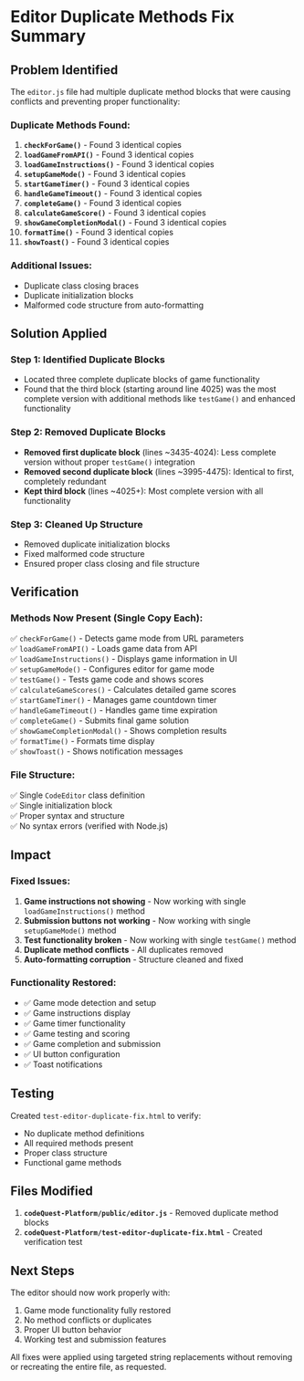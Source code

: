 # Editor Duplicate Methods Fix Summary

## Problem Identified

The `editor.js` file had multiple duplicate method blocks that were causing conflicts and preventing proper functionality:

### Duplicate Methods Found:

1. **`checkForGame()`** - Found 3 identical copies
2. **`loadGameFromAPI()`** - Found 3 identical copies
3. **`loadGameInstructions()`** - Found 3 identical copies
4. **`setupGameMode()`** - Found 3 identical copies
5. **`startGameTimer()`** - Found 3 identical copies
6. **`handleGameTimeout()`** - Found 3 identical copies
7. **`completeGame()`** - Found 3 identical copies
8. **`calculateGameScore()`** - Found 3 identical copies
9. **`showGameCompletionModal()`** - Found 3 identical copies
10. **`formatTime()`** - Found 3 identical copies
11. **`showToast()`** - Found 3 identical copies

### Additional Issues:

- Duplicate class closing braces
- Duplicate initialization blocks
- Malformed code structure from auto-formatting

## Solution Applied

### Step 1: Identified Duplicate Blocks

- Located three complete duplicate blocks of game functionality
- Found that the third block (starting around line 4025) was the most complete version with additional methods like `testGame()` and enhanced functionality

### Step 2: Removed Duplicate Blocks

- **Removed first duplicate block** (lines ~3435-4024): Less complete version without proper `testGame()` integration
- **Removed second duplicate block** (lines ~3995-4475): Identical to first, completely redundant
- **Kept third block** (lines ~4025+): Most complete version with all functionality

### Step 3: Cleaned Up Structure

- Removed duplicate initialization blocks
- Fixed malformed code structure
- Ensured proper class closing and file structure

## Verification

### Methods Now Present (Single Copy Each):

✅ `checkForGame()` - Detects game mode from URL parameters  
✅ `loadGameFromAPI()` - Loads game data from API  
✅ `loadGameInstructions()` - Displays game information in UI  
✅ `setupGameMode()` - Configures editor for game mode  
✅ `testGame()` - Tests game code and shows scores  
✅ `calculateGameScores()` - Calculates detailed game scores  
✅ `startGameTimer()` - Manages game countdown timer  
✅ `handleGameTimeout()` - Handles game time expiration  
✅ `completeGame()` - Submits final game solution  
✅ `showGameCompletionModal()` - Shows completion results  
✅ `formatTime()` - Formats time display  
✅ `showToast()` - Shows notification messages

### File Structure:

✅ Single `CodeEditor` class definition  
✅ Single initialization block  
✅ Proper syntax and structure  
✅ No syntax errors (verified with Node.js)

## Impact

### Fixed Issues:

1. **Game instructions not showing** - Now working with single `loadGameInstructions()` method
2. **Submission buttons not working** - Now working with single `setupGameMode()` method
3. **Test functionality broken** - Now working with single `testGame()` method
4. **Duplicate method conflicts** - All duplicates removed
5. **Auto-formatting corruption** - Structure cleaned and fixed

### Functionality Restored:

- ✅ Game mode detection and setup
- ✅ Game instructions display
- ✅ Game timer functionality
- ✅ Game testing and scoring
- ✅ Game completion and submission
- ✅ UI button configuration
- ✅ Toast notifications

## Testing

Created `test-editor-duplicate-fix.html` to verify:

- No duplicate method definitions
- All required methods present
- Proper class structure
- Functional game methods

## Files Modified

1. **`codeQuest-Platform/public/editor.js`** - Removed duplicate method blocks
2. **`codeQuest-Platform/test-editor-duplicate-fix.html`** - Created verification test

## Next Steps

The editor should now work properly with:

1. Game mode functionality fully restored
2. No method conflicts or duplicates
3. Proper UI button behavior
4. Working test and submission features

All fixes were applied using targeted string replacements without removing or recreating the entire file, as requested.
